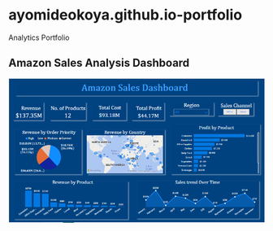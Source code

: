 # ayomideokoya.github.io-portfolio
Analytics Portfolio

## Amazon Sales Analysis Dashboard
![sales analysis](https://github.com/AyomideOkoya/ayomide-s-portfolio/blob/ad419fbec3611f7e8f2e7d08529b6b26d7f9355b/Amazon%20Sales%20Dashboard.png)
